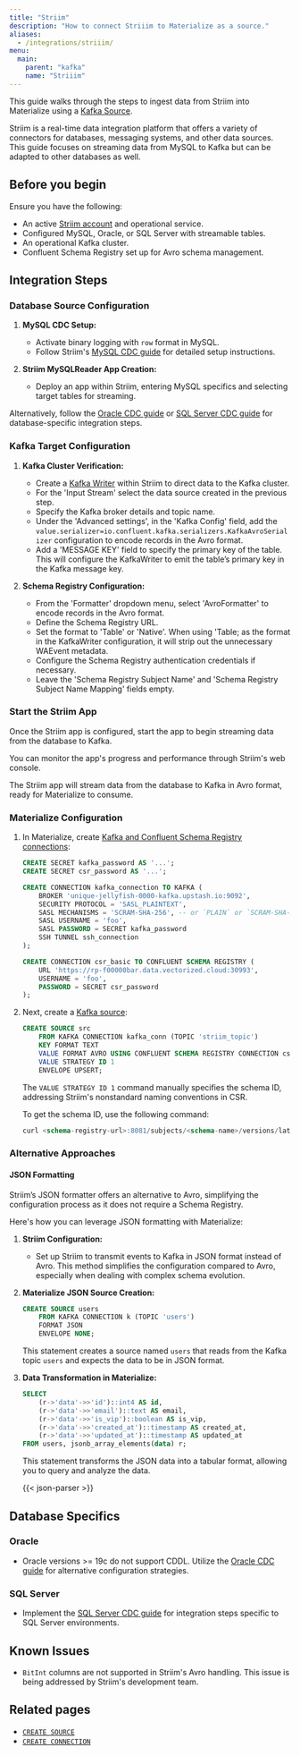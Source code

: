 ```yaml
---
title: "Striim"
description: "How to connect Striiim to Materialize as a source."
aliases:
  - /integrations/striiim/
menu:
  main:
    parent: "kafka"
    name: "Striiim"
---
```


This guide walks through the steps to ingest data from Striim into Materialize using a [Kafka Source](/sql/create-source/kafka/).

Striim is a real-time data integration platform that offers a variety of connectors for databases, messaging systems, and other data sources. This guide focuses on streaming data from MySQL to Kafka but can be adapted to other databases as well.

## Before you begin

Ensure you have the following:

- An active [Striim account](https://go2.striim.com/free-trial) and operational service.
- Configured MySQL, Oracle, or SQL Server with streamable tables.
- An operational Kafka cluster.
- Confluent Schema Registry set up for Avro schema management.

## Integration Steps

### Database Source Configuration

1. **MySQL CDC Setup:**
    - Activate binary logging with `row` format in MySQL.
    - Follow Striim's [MySQL CDC guide](https://www.striim.com/docs/GCP/StriimForBigQuery/en/prerequisite-checks-mysql.html) for detailed setup instructions.

2. **Striim MySQLReader App Creation:**
    - Deploy an app within Striim, entering MySQL specifics and selecting target tables for streaming.

Alternatively, follow the [Oracle CDC guide](https://www.striim.com/docs/en/oracle-database-cdc.html) or [SQL Server CDC guide](https://www.striim.com/docs/en/sql-server-cdc.html) for database-specific integration steps.

### Kafka Target Configuration

1. **Kafka Cluster Verification:**
    - Create a [Kafka Writer](https://www.striim.com/docs/en/kafka-writer.html) within Striim to direct data to the Kafka cluster.
    - For the 'Input Stream' select the data source created in the previous step.
    - Specify the Kafka broker details and topic name.
    - Under the 'Advanced settings', in the 'Kafka Config' field, add the `value.serializer=io.confluent.kafka.serializers.KafkaAvroSerializer` configuration to encode records in the Avro format.
    - Add a 'MESSAGE KEY' field to specify the primary key of the table. This will configure the KafkaWriter to emit the table’s primary key in the Kafka message key.

2. **Schema Registry Configuration:**
    - From the 'Formatter' dropdown menu, select 'AvroFormatter' to encode records in the Avro format.
    - Define the Schema Registry URL.
    - Set the format to 'Table' or 'Native'. When using 'Table; as the format in the KafkaWriter configuration, it will strip out the unnecessary WAEvent metadata.
    - Configure the Schema Registry authentication credentials if necessary.
    - Leave the 'Schema Registry Subject Name' and 'Schema Registry Subject Name Mapping' fields empty.

### Start the Striim App

Once the Striim app is configured, start the app to begin streaming data from the database to Kafka.

You can monitor the app's progress and performance through Striim's web console.

The Striim app will stream data from the database to Kafka in Avro format, ready for Materialize to consume.

### Materialize Configuration

1. In Materialize, create [Kafka and Confluent Schema Registry connections](/sql/create-connection/):

    ```sql
    CREATE SECRET kafka_password AS '...';
    CREATE SECRET csr_password AS '...';

    CREATE CONNECTION kafka_connection TO KAFKA (
        BROKER 'unique-jellyfish-0000-kafka.upstash.io:9092',
        SECURITY PROTOCOL = 'SASL_PLAINTEXT',
        SASL MECHANISMS = 'SCRAM-SHA-256', -- or `PLAIN` or `SCRAM-SHA-512`
        SASL USERNAME = 'foo',
        SASL PASSWORD = SECRET kafka_password
        SSH TUNNEL ssh_connection
    );

    CREATE CONNECTION csr_basic TO CONFLUENT SCHEMA REGISTRY (
        URL 'https://rp-f00000bar.data.vectorized.cloud:30993',
        USERNAME = 'foo',
        PASSWORD = SECRET csr_password
    );
    ```

2. Next, create a [Kafka source](/sql/create-source/kafka/):

    ```sql
    CREATE SOURCE src
        FROM KAFKA CONNECTION kafka_conn (TOPIC 'striim_topic')
        KEY FORMAT TEXT
        VALUE FORMAT AVRO USING CONFLUENT SCHEMA REGISTRY CONNECTION csr_conn
        VALUE STRATEGY ID 1
        ENVELOPE UPSERT;
    ```

    The `VALUE STRATEGY ID 1` command manually specifies the schema ID, addressing Striim's nonstandard naming conventions in CSR.

    To get the schema ID, use the following command:

    ```sql
    curl <schema-registry-url>:8081/subjects/<schema-name>/versions/latest | jq .id
    ```


### Alternative Approaches

#### JSON Formatting

Striim’s JSON formatter offers an alternative to Avro, simplifying the configuration process as it does not require a Schema Registry.

Here's how you can leverage JSON formatting with Materialize:

1. **Striim Configuration:**
   - Set up Striim to transmit events to Kafka in JSON format instead of Avro. This method simplifies the configuration compared to Avro, especially when dealing with complex schema evolution.

2. **Materialize JSON Source Creation:**

    ```sql
    CREATE SOURCE users
        FROM KAFKA CONNECTION k (TOPIC 'users')
        FORMAT JSON
        ENVELOPE NONE;
    ```

    This statement creates a source named `users` that reads from the Kafka topic `users` and expects the data to be in JSON format.

3. **Data Transformation in Materialize:**

    ```sql
    SELECT
        (r->'data'->>'id')::int4 AS id,
        (r->'data'->>'email')::text AS email,
        (r->'data'->>'is_vip')::boolean AS is_vip,
        (r->'data'->>'created_at')::timestamp AS created_at,
        (r->'data'->>'updated_at')::timestamp AS updated_at
    FROM users, jsonb_array_elements(data) r;
    ```

    This statement transforms the JSON data into a tabular format, allowing you to query and analyze the data.

    {{< json-parser >}}

## Database Specifics

### Oracle

- Oracle versions >= 19c do not support CDDL. Utilize the [Oracle CDC guide](https://www.striim.com/docs/en/oracle-database-cdc.html) for alternative configuration strategies.

### SQL Server

- Implement the [SQL Server CDC guide](https://www.striim.com/docs/en/sql-server-cdc.html) for integration steps specific to SQL Server environments.

## Known Issues

- `BitInt` columns are not supported in Striim's Avro handling. This issue is being addressed by Striim's development team.

## Related pages

- [`CREATE SOURCE`](/sql/create-source/kafka/)
- [`CREATE CONNECTION`](/sql/create-connection/)
